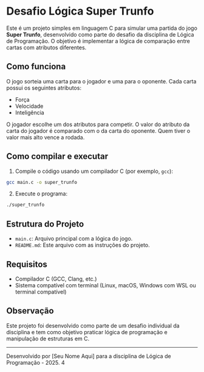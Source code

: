 # Desafio Lógica Super Trunfo

Este é um projeto simples em linguagem C para simular uma partida do jogo **Super Trunfo**, desenvolvido como parte do desafio da disciplina de Lógica de Programação. O objetivo é implementar a lógica de comparação entre cartas com atributos diferentes.

## Como funciona

O jogo sorteia uma carta para o jogador e uma para o oponente. Cada carta possui os seguintes atributos:

* Força
* Velocidade
* Inteligência

O jogador escolhe um dos atributos para competir. O valor do atributo da carta do jogador é comparado com o da carta do oponente. Quem tiver o valor mais alto vence a rodada.

## Como compilar e executar

1. Compile o código usando um compilador C (por exemplo, `gcc`):

```bash
gcc main.c -o super_trunfo
```

2. Execute o programa:

```bash
./super_trunfo
```

## Estrutura do Projeto

* `main.c`: Arquivo principal com a lógica do jogo.
* `README.md`: Este arquivo com as instruções do projeto.

## Requisitos

* Compilador C (GCC, Clang, etc.)
* Sistema compatível com terminal (Linux, macOS, Windows com WSL ou terminal compatível)

## Observação

Este projeto foi desenvolvido como parte de um desafio individual da disciplina e tem como objetivo praticar lógica de programação e manipulação de estruturas em C.

---

Desenvolvido por \[Seu Nome Aqui] para a disciplina de Lógica de Programação - 2025.
4